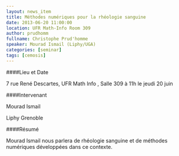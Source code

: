 ```yaml
---
layout: news_item
title: Méthodes numériques pour la rhéologie sanguine
date: 2013-06-20 11:00:00
location: UFR Math-Info Room 309
author: prudhomm
fullname: Christophe Prud'homme
speaker: Mourad Ismail (Liphy/UGA)
categories: [seminar]
tags: [cemosis]
---
```


####Lieu et Date


7 rue René Descartes, UFR Math Info , Salle 309 à 11h le jeudi 20 juin


####Intervenant


Mourad Ismail 

Liphy Grenoble


####Résumé


Mourad Ismail nous parlera de rhéologie sanguine et de méthodes numériques  développées dans ce contexte.
